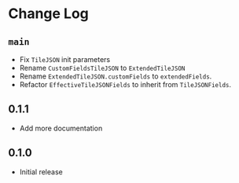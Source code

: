 #  Change Log

## `main`
* Fix `TileJSON` init parameters
* Rename `CustomFieldsTileJSON` to `ExtendedTileJSON`
* Rename `ExtendedTileJSON.customFields` to `extendedFields`.
* Refactor `EffectiveTileJSONFields` to inherit from `TileJSONFields`.

## 0.1.1
* Add more documentation

## 0.1.0
* Initial release
